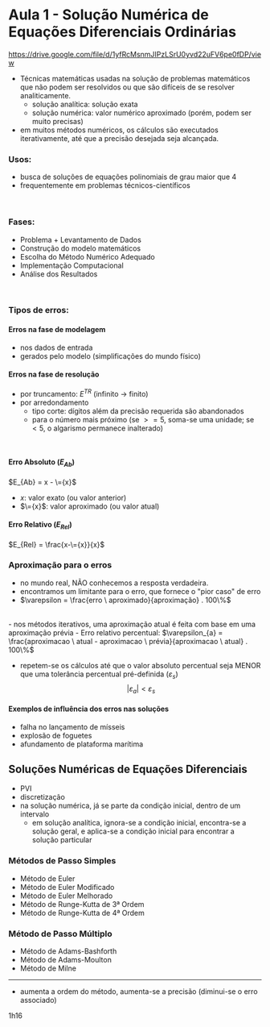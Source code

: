 # Aula 1 - Solução Numérica de Equações Diferenciais Ordinárias

https://drive.google.com/file/d/1yfRcMsnmJIPzLSrU0yvd22uFV6pe0fDP/view

- Técnicas matemáticas usadas na solução de problemas matemáticos que não podem ser resolvidos ou que são difíceis de se resolver analiticamente.
  - solução analítica: solução exata
  - solução numérica: valor numérico aproximado (porém, podem ser muito precisas)
- em muitos métodos numéricos, os cálculos são executados iterativamente, até que a precisão desejada seja alcançada.

### Usos:
  - busca de soluções de equações polinomiais de grau maior que 4
  - frequentemente em problemas técnicos-científicos
<br>

### Fases:
- Problema + Levantamento de Dados
- Construção do modelo matemáticos
- Escolha do Método Numérico Adequado
- Implementação Computacional
- Análise dos Resultados
<br>

### Tipos de erros:
#### Erros na fase de modelagem
- nos dados de entrada
- gerados pelo modelo (simplificações do mundo físico)
#### Erros na fase de resolução
- por truncamento: $E^{TR}$ (infinito -> finito)
- por arredondamento
  - tipo corte: dígitos além da precisão requerida são abandonados
  - para o número mais próximo (se $>=5$, soma-se uma unidade; se $<5$, o algarismo permanece inalterado)
<br>

#### Erro Absoluto ($E_{Ab}$)
$E_{Ab} = x - \={x}$
- $x$: valor exato (ou valor anterior)
- $\={x}$: valor aproximado (ou valor atual)

#### Erro Relativo ($E_{Rel}$)
$E_{Rel} = \frac{x-\={x}}{x}$
<br>

### Aproximação para o erros
- no mundo real, NÃO conhecemos a resposta verdadeira. 
- encontramos um limitante para o erro, que fornece o "pior caso" de erro
- $\varepsilon = \frac{erro \ aproximado}{aproximação} . 100\%$
<br>
- nos métodos iterativos, uma aproximação atual é feita com base em uma aproximação prévia
- Erro relativo percentual: $\varepsilon_{a} = \frac{aproximacao \ atual - aproximacao \ prévia}{aproximacao \ atual} . 100\%$


- repetem-se os cálculos até que o valor absoluto percentual seja MENOR que uma tolerância percentual pré-definida ($\varepsilon_{s}$) 
$$|\varepsilon_{a}| < \varepsilon_{s}$$

#### Exemplos de influência dos erros nas soluções
- falha no lançamento de mísseis
- explosão de foguetes
- afundamento de plataforma marítima


## Soluções Numéricas de Equações Diferenciais
- PVI
- discretização
- na solução numérica, já se parte da condição inicial, dentro de um intervalo
  - em solução analítica, ignora-se a condição inicial, encontra-se a solução geral, e aplica-se a condição inicial para encontrar a solução particular
  

### Métodos de Passo Simples
- Método de Euler
- Método de Euler Modificado
- Método de Euler Melhorado
- Método de Runge-Kutta de 3ª Ordem
- Método de Runge-Kutta de 4ª Ordem

### Método de Passo Múltiplo
- Método de Adams-Bashforth
- Método de Adams-Moulton
- Método de Milne

---

- aumenta a ordem do método, aumenta-se a precisão (diminui-se o erro associado)

1h16